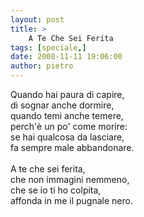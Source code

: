 ```yaml
---
layout: post
title: >
    A Te Che Sei Ferita
tags: [speciale,]
date: 2008-11-11 19:06:00
author: pietro
---
```

Quando hai paura di capire,<br/>di sognar anche dormire,<br/>quando temi anche temere,<br/>perch'è un po' come morire:<br/>se hai qualcosa da lasciare,<br/>fa sempre male abbandonare.<br/><br/>A te che sei ferita,<br/>che non immagini nemmeno,<br/>che se io ti ho colpita,<br/>affonda in me il pugnale nero.
